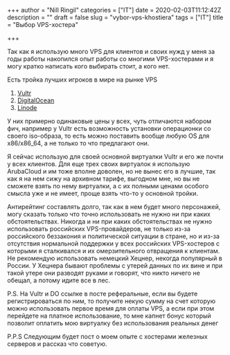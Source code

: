 +++
author = "Nill Ringil"
categories = ["IT"]
date = 2020-02-03T11:12:42Z
description = ""
draft = false
slug = "vybor-vps-khostiera"
tags = ["IT"]
title = "Выбор VPS-хостера"

+++


Так как я использую много VPS для клиентов и своих нужд у меня за годы работы накопился опыт работы со многими VPS-хостерами и я могу кратко написать кого выбирать стоит, а кого нет.

Есть тройка лучших игроков в мире на рынке VPS

1. [Vultr](https://www.vultr.com/?ref=8388332-6G)
2. [DigitalOcean](https://m.do.co/c/4f1e5bf130b5)
3. [Linode](https://www.linode.com/)

У них примерно одинаковые цены у всех, чуть отличаются набором фич, например у Vultr есть возможность установки операционки со своего iso-образа, то есть можно поставить вообще любую OS для x86/x86_64, а не только то что предлагают они.

Я сейчас использую для своей основной виртуалки Vultr и его же почти у всех клиентов. Для еще трех своих виртуалок я использую ArubaCloud и им тоже вполне доволен, но не вынес его в лучшие, так как я на нем сижу на архивном тарифе, выгодном мне, но вы не сможете взять по нему виртуалки, а с их полными ценами особого смысла уже и не имеет, проще взять что-то у основной тройки.

Антирейтинг составлять долго, так как в нем будет много персонажей, могу сказать только что точно использовать не нужно ни при каких обстоятельствах. Никогда и ни при каких обстоятельствах не нужно использовать российских VPS-провайдеров, не только из-за российского беззакония и политической ситуации в стране, но и из-за отсутствия нормальной поддержки у всех российских VPS-хостеров с которыми я сталкивался и их омерзительного отвращения к клиентам. Не рекомендую использовать немецкий Хецнер, некогда популярный в России. У Хецнера бывают проблемы с утерей данных по их вине и при такой утере они разводят руками и говорят, что никто ничего не обещал, а потому идите все в лес.

P.S. На Vultr и DO ссылке в посте реферальные, если вы будете регистрироваться по ним, то получите некую сумму на счет которую можно использовать первое время для оплаты VPS, а если при этом перейдете на платное использование, то мне капнет бонус который позволит оплатить мою виртуалку без использования реальных денег

P.P.S Следующим будет пост о моем опыте с хостерами железных серверов и рассказ что советую.

